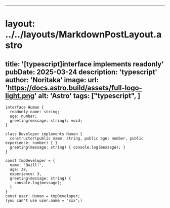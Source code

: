 
---
# layout: ../../layouts/MarkdownPostLayout.astro
title: '[typescript]interface implements readonly'
pubDate: 2025-03-24
description: 'typescript'
author: 'Noritaka'
image:
    url: 'https://docs.astro.build/assets/full-logo-light.png'
    alt: 'Astro'
tags: ["typescript", ]
---



```
interface Human {
  readonly name: string;
  age: number;
  greeting(message: string): void;
}

class Developer implements Human {
  constructor(public name: string, public age: number, public experience: number) { }
  greeting(message: string) { console.log(message); }
}

const tmpDeveloper = {
  name: 'Quill!',
  age: 38,
  experience: 3,
  greeting(message: string) {
    console.log(message);
  }
}
const user: Human = tmpDeveloper;
(you can't use user.name = "xxx";)

```
